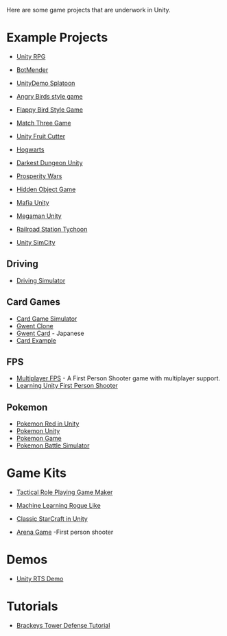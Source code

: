 Here are some game projects that are underwork in Unity.


# Example Projects
* [Unity RPG](https://github.com/Denzic/UnityRPG)
* [BotMender](https://github.com/Trigary/BotMender)
* [UnityDemo Splatoon](https://github.com/xieliujian/UnityDemo_Splatoon)
* [Angry Birds style game](https://github.com/dgkanatsios/AngryBirdsStyleGame)
* [Flappy Bird Style Game](https://github.com/dgkanatsios/FlappyBirdStyleGame)

* [Match Three Game](https://github.com/dgkanatsios/MatchThreeGame)

* [Unity Fruit Cutter](https://github.com/tutsplus/UnityFruitCutter)

* [Hogwarts](https://github.com/OpenHogwarts/hogwarts)

* [Darkest Dungeon Unity](https://github.com/Reinisch/Darkest-Dungeon-Unity)
* [Prosperity Wars](https://github.com/Nashet/Prosperity-Wars)

* [Hidden Object Game](https://github.com/cabrennan/HiddenObjGame)

* [Mafia Unity](https://github.com/OpenMafia/MafiaUnity)

* [Megaman Unity](https://github.com/ManuelIribe18/Megaman_Unity)

* [Railroad Station Tychoon](https://github.com/Pilus/RailroadStationTychoon)

* [Unity SimCity](https://github.com/geronimo-lisboa/unity-simcity)

## Driving

* [Driving Simulator](https://github.com/DingYiWen/Driving-simulator)

## Card Games
* [Card Game Simulator](https://github.com/finol-digital/Card-Game-Simulator)
* [Gwent Clone](https://github.com/Muskson/gwent-clone)
* [Gwent Card](https://github.com/664235822/GwentCard) - Japanese
* [Card Example](https://github.com/rygo6/CardExample-Unity)


## FPS

* [Multiplayer FPS](https://github.com/Armour/Multiplayer-FPS) - A First Person Shooter game with multiplayer support.
* [Learning Unity First Person Shooter](https://github.com/shacharoz/Learning-Unity-First-Person-Shooter)

## Pokemon
* [Pokemon Red in Unity](https://github.com/thatrs/Pokemon-Red-Unity)
* [Pokemon Unity](https://github.com/PokemonUnity/PokemonUnity)
* [Pokemon Game](https://github.com/shashankgupta06/Pokemon-Game)
* [Pokemon Battle Simulator](https://github.com/RandomDo/Pokemon-Battle-Simulator)

# Game Kits

* [Tactical Role Playing Game Maker](https://github.com/Narratech/TRPGMaker)

* [Machine Learning Rogue Like](https://github.com/UnityTechnologies/MachineLearningRoguelike)

* [Classic StarCraft in Unity](https://github.com/coconauts/startcraft-unity3d)

* [Arena Game](https://github.com/NFMynster/ArenaGame) -First person shooter




# Demos

* [Unity RTS Demo](https://github.com/stormtek/unity-rts-demo)

# Tutorials
* [Brackeys Tower Defense Tutorial](https://github.com/Brackeys/Tower-Defense-Tutorial)
